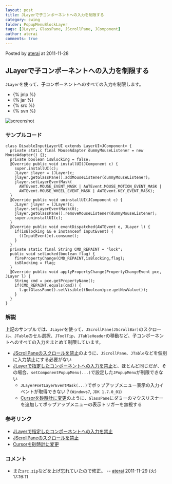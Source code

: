 ```yaml
---
layout: post
title: JLayerで子コンポーネントへの入力を制限する
category: swing
folder: PopupMenuBlockLayer
tags: [JLayer, GlassPane, JScrollPane, JComponent]
author: aterai
comments: true
---
```


Posted by [aterai](http://terai.xrea.jp/aterai.html) at 2011-11-28

## JLayerで子コンポーネントへの入力を制限する
`JLayer`を使って、子コンポーネントへのすべての入力を制限します。

- {% jnlp %}
- {% jar %}
- {% src %}
- {% svn %}

<!-- dummy comment line for breaking list -->

![screenshot](https://lh5.googleusercontent.com/-Svne2X0djJ8/TtJGGlPU-OI/AAAAAAAABFM/xjZfqHHbkJ0/s800/PopupMenuBlockLayer.png)

### サンプルコード
<pre class="prettyprint"><code>class DisableInputLayerUI extends LayerUI&lt;JComponent&gt; {
  private static final MouseAdapter dummyMouseListener = new MouseAdapter() {};
  private boolean isBlocking = false;
  @Override public void installUI(JComponent c) {
    super.installUI(c);
    JLayer jlayer = (JLayer)c;
    jlayer.getGlassPane().addMouseListener(dummyMouseListener);
    jlayer.setLayerEventMask(
      AWTEvent.MOUSE_EVENT_MASK | AWTEvent.MOUSE_MOTION_EVENT_MASK |
      AWTEvent.MOUSE_WHEEL_EVENT_MASK | AWTEvent.KEY_EVENT_MASK);
  }
  @Override public void uninstallUI(JComponent c) {
    JLayer jlayer = (JLayer)c;
    jlayer.setLayerEventMask(0);
    jlayer.getGlassPane().removeMouseListener(dummyMouseListener);
    super.uninstallUI(c);
  }
  @Override public void eventDispatched(AWTEvent e, JLayer l) {
    if(isBlocking &amp;&amp; e instanceof InputEvent) {
      ((InputEvent)e).consume();
    }
  }
  private static final String CMD_REPAINT = "lock";
  public void setLocked(boolean flag) {
    firePropertyChange(CMD_REPAINT,isBlocking,flag);
    isBlocking = flag;
  }
  @Override public void applyPropertyChange(PropertyChangeEvent pce, JLayer l) {
    String cmd = pce.getPropertyName();
    if(CMD_REPAINT.equals(cmd)) {
      l.getGlassPane().setVisible((Boolean)pce.getNewValue());
    }
  }
}
</code></pre>

### 解説
上記のサンプルでは、`JLayer`を使って、`JScrollPane(JScrollBar)`のスクロール、`JTable`のセル選択、`JToolTip`、`JTableHeader`の移動など、子コンポーネントへのすべての入力をまとめて制限しています。

- [JScrollPaneのスクロールを禁止](http://terai.xrea.jp/Swing/DisableScrolling.html)のように、`JScrollPane`、`JTable`などを個別に入力禁止にする必要がない
- [JLayerで指定したコンポーネントへの入力を禁止](http://terai.xrea.jp/Swing/DisableInputLayer.html)と、ほとんど同じだが、その場合、`setComponentPopupMenu(...)`で設定した`JPopupMenu`が制限できない
    - `JLayer#setLayerEventMask(...)`でポップアップメニュー表示の入力イベントが取得できない？(`Windows7`, `JDK 1.7.0_01`)
    - [Cursorを砂時計に変更](http://terai.xrea.jp/Swing/WaitCursor.html)のように、`GlassPane`にダミーのマウスリスナーを追加してポップアップメニューの表示トリガーを無視する

<!-- dummy comment line for breaking list -->

### 参考リンク
- [JLayerで指定したコンポーネントへの入力を禁止](http://terai.xrea.jp/Swing/DisableInputLayer.html)
- [JScrollPaneのスクロールを禁止](http://terai.xrea.jp/Swing/DisableScrolling.html)
- [Cursorを砂時計に変更](http://terai.xrea.jp/Swing/WaitCursor.html)

<!-- dummy comment line for breaking list -->

### コメント
- また`src.zip`などを上げ忘れていたので修正。 -- [aterai](http://terai.xrea.jp/aterai.html) 2011-11-29 (火) 17:16:11

<!-- dummy comment line for breaking list -->

